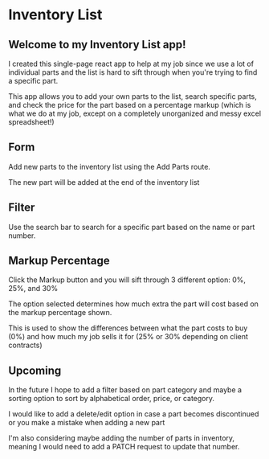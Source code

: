 # Inventory List

## Welcome to my Inventory List app!


I created this single-page react app to help at my job since we use a lot of individual parts and the list is hard to sift through when you're trying to find a specific part.

This app allows you to add your own parts to the list, search specific parts, and check the price for the part based on a percentage markup (which is what we do at my job, except on a completely unorganized and messy excel spreadsheet!)

## Form

Add new parts to the inventory list using the Add Parts route.

The new part will be added at the end of the inventory list

## Filter

Use the search bar to search for a specific part based on the name or part number.

## Markup Percentage

Click the Markup button and you will sift through 3 different option: 0%, 25%, and 30%

The option selected determines how much extra the part will cost based on the markup percentage shown.

This is used to show the differences between what the part costs to buy (0%) and how much my job sells it for (25% or 30% depending on client contracts)

## Upcoming

In the future I hope to add a filter based on part category and maybe a sorting option to sort by alphabetical order, price, or category.

I would like to add a delete/edit option in case a part becomes discontinued or you make a mistake when adding a new part

I'm also considering maybe adding the number of parts in inventory, meaning I would need to add a PATCH request to update that number.
